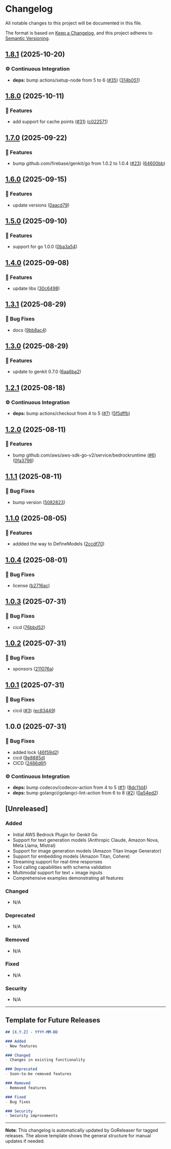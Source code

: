 # Changelog

All notable changes to this project will be documented in this file.

The format is based on [Keep a Changelog](https://keepachangelog.com/en/1.0.0/),
and this project adheres to [Semantic Versioning](https://semver.org/spec/v2.0.0.html).

## [1.8.1](https://github.com/xavidop/genkit-aws-bedrock-go/compare/v1.8.0...v1.8.1) (2025-10-20)

### ⚙️ Continuous Integration

* **deps:** bump actions/setup-node from 5 to 6 ([#35](https://github.com/xavidop/genkit-aws-bedrock-go/issues/35)) ([314b051](https://github.com/xavidop/genkit-aws-bedrock-go/commit/314b05123ca1e343379ec79c9ad2973ec6ed074a))

## [1.8.0](https://github.com/xavidop/genkit-aws-bedrock-go/compare/v1.7.0...v1.8.0) (2025-10-11)

### 🚀 Features

* add support for cache points ([#31](https://github.com/xavidop/genkit-aws-bedrock-go/issues/31)) ([c022571](https://github.com/xavidop/genkit-aws-bedrock-go/commit/c022571a1ec3e305a0a0db3b97f35b4bc13c3e3d))

## [1.7.0](https://github.com/xavidop/genkit-aws-bedrock-go/compare/v1.6.0...v1.7.0) (2025-09-22)

### 🚀 Features

* bump github.com/firebase/genkit/go from 1.0.2 to 1.0.4 ([#23](https://github.com/xavidop/genkit-aws-bedrock-go/issues/23)) ([64600bb](https://github.com/xavidop/genkit-aws-bedrock-go/commit/64600bb531ec8f013fb15d890656e6a827e0ec7e))

## [1.6.0](https://github.com/xavidop/genkit-aws-bedrock-go/compare/v1.5.0...v1.6.0) (2025-09-15)

### 🚀 Features

* update versions ([0aacd79](https://github.com/xavidop/genkit-aws-bedrock-go/commit/0aacd794de59613a1b2f5134a181b00d4ca6eeca))

## [1.5.0](https://github.com/xavidop/genkit-aws-bedrock-go/compare/v1.4.0...v1.5.0) (2025-09-10)

### 🚀 Features

* support for go 1.0.0 ([0ba3a54](https://github.com/xavidop/genkit-aws-bedrock-go/commit/0ba3a54c35663061f6307d6383ffebe5fb38b361))

## [1.4.0](https://github.com/xavidop/genkit-aws-bedrock-go/compare/v1.3.1...v1.4.0) (2025-09-08)

### 🚀 Features

* update libs ([30c6498](https://github.com/xavidop/genkit-aws-bedrock-go/commit/30c64980445b6f9aa07bc5b522b4a1dd9d165f6a))

## [1.3.1](https://github.com/xavidop/genkit-aws-bedrock-go/compare/v1.3.0...v1.3.1) (2025-08-29)

### 🐛 Bug Fixes

* docs ([9bb8ac4](https://github.com/xavidop/genkit-aws-bedrock-go/commit/9bb8ac4fb15b91754963025d88d81f676d235085))

## [1.3.0](https://github.com/xavidop/genkit-aws-bedrock-go/compare/v1.2.1...v1.3.0) (2025-08-29)

### 🚀 Features

* update to genkit 0.7.0 ([6aa6ba2](https://github.com/xavidop/genkit-aws-bedrock-go/commit/6aa6ba22f3205a359efdd9061219898d7b45e37a))

## [1.2.1](https://github.com/xavidop/genkit-aws-bedrock-go/compare/v1.2.0...v1.2.1) (2025-08-18)

### ⚙️ Continuous Integration

* **deps:** bump actions/checkout from 4 to 5 ([#7](https://github.com/xavidop/genkit-aws-bedrock-go/issues/7)) ([5f5dffb](https://github.com/xavidop/genkit-aws-bedrock-go/commit/5f5dffb078ae83f1ae064053d769d73497bfb940))

## [1.2.0](https://github.com/xavidop/genkit-aws-bedrock-go/compare/v1.1.1...v1.2.0) (2025-08-11)

### 🚀 Features

* bump github.com/aws/aws-sdk-go-v2/service/bedrockruntime ([#6](https://github.com/xavidop/genkit-aws-bedrock-go/issues/6)) ([0fa3796](https://github.com/xavidop/genkit-aws-bedrock-go/commit/0fa37961f5cf9de2f267845b7da1bcb1680f07cd))

## [1.1.1](https://github.com/xavidop/genkit-aws-bedrock-go/compare/v1.1.0...v1.1.1) (2025-08-11)

### 🐛 Bug Fixes

* bump version ([5082823](https://github.com/xavidop/genkit-aws-bedrock-go/commit/5082823a43e7b1ab338bc98fdfa07c65ff9212a8))

## [1.1.0](https://github.com/xavidop/genkit-aws-bedrock-go/compare/v1.0.4...v1.1.0) (2025-08-05)

### 🚀 Features

* addded the way to DefineModels ([2ccdf70](https://github.com/xavidop/genkit-aws-bedrock-go/commit/2ccdf708725ddbaf3ebfa64813b3b8d3a887309f))

## [1.0.4](https://github.com/xavidop/genkit-aws-bedrock-go/compare/v1.0.3...v1.0.4) (2025-08-01)

### 🐛 Bug Fixes

* license ([b2716ac](https://github.com/xavidop/genkit-aws-bedrock-go/commit/b2716acfe9cb845884819b0204dacf24368d387c))

## [1.0.3](https://github.com/xavidop/genkit-aws-bedrock-go/compare/v1.0.2...v1.0.3) (2025-07-31)

### 🐛 Bug Fixes

* cicd ([76bbd52](https://github.com/xavidop/genkit-aws-bedrock-go/commit/76bbd52fdb24e6373db78c50f189a69d7d01ddbe))

## [1.0.2](https://github.com/xavidop/genkit-aws-bedrock-go/compare/v1.0.1...v1.0.2) (2025-07-31)

### 🐛 Bug Fixes

* sponsors ([211076a](https://github.com/xavidop/genkit-aws-bedrock-go/commit/211076aac17031c280475a9ecd88bec4059a55b8))

## [1.0.1](https://github.com/xavidop/genkit-aws-bedrock-go/compare/v1.0.0...v1.0.1) (2025-07-31)

### 🐛 Bug Fixes

* cicd ([#3](https://github.com/xavidop/genkit-aws-bedrock-go/issues/3)) ([ec83449](https://github.com/xavidop/genkit-aws-bedrock-go/commit/ec834495cfe5053501961168326732d5485f346c))

## 1.0.0 (2025-07-31)

### 🐛 Bug Fixes

* added lock ([46f59d2](https://github.com/xavidop/genkit-aws-bedrock-go/commit/46f59d2a815338228787bcce76b3c240f2ae6ee6))
* cicd ([9e8885d](https://github.com/xavidop/genkit-aws-bedrock-go/commit/9e8885dd7c0c9f0a6d4d8f80659b28b021765f5c))
* CICD ([2486d6f](https://github.com/xavidop/genkit-aws-bedrock-go/commit/2486d6f77109fc77e9b3f93e6514f660065c3be8))

### ⚙️ Continuous Integration

* **deps:** bump codecov/codecov-action from 4 to 5 ([#1](https://github.com/xavidop/genkit-aws-bedrock-go/issues/1)) ([8dc11d4](https://github.com/xavidop/genkit-aws-bedrock-go/commit/8dc11d49ad2ce18265894f816953d17b5a533f6f))
* **deps:** bump golangci/golangci-lint-action from 6 to 8 ([#2](https://github.com/xavidop/genkit-aws-bedrock-go/issues/2)) ([0a54ed2](https://github.com/xavidop/genkit-aws-bedrock-go/commit/0a54ed2c4dc7c2b774da68f94a7fcc88d2d89008))

## [Unreleased]

### Added
- Initial AWS Bedrock Plugin for Genkit Go
- Support for text generation models (Anthropic Claude, Amazon Nova, Meta Llama, Mistral)
- Support for image generation models (Amazon Titan Image Generator)
- Support for embedding models (Amazon Titan, Cohere)
- Streaming support for real-time responses
- Tool calling capabilities with schema validation
- Multimodal support for text + image inputs
- Comprehensive examples demonstrating all features

### Changed
- N/A

### Deprecated
- N/A

### Removed
- N/A

### Fixed
- N/A

### Security
- N/A

---

## Template for Future Releases

```markdown
## [X.Y.Z] - YYYY-MM-DD

### Added
- New features

### Changed
- Changes in existing functionality

### Deprecated
- Soon-to-be removed features

### Removed
- Removed features

### Fixed
- Bug fixes

### Security
- Security improvements
```

---

**Note**: This changelog is automatically updated by GoReleaser for tagged releases. The above template shows the general structure for manual updates if needed.
